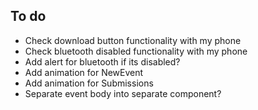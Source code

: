 ## To do
* Check download button functionality with my phone
* Check bluetooth disabled functionality with my phone
* Add alert for bluetooth if its disabled?
* Add animation for NewEvent
* Add animation for Submissions
* Separate event body into separate component?